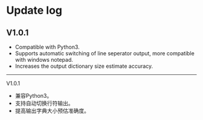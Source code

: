 # Update log

## V1.0.1
- Compatible with Python3.
- Supports automatic switching of line seperator output, more compatible with windows notepad.
- Increases the output dictionary size estimate accuracy.

----------
V1.0.1
- 兼容Python3。
- 支持自动切换行符输出。
- 提高输出字典大小预估准确度。
